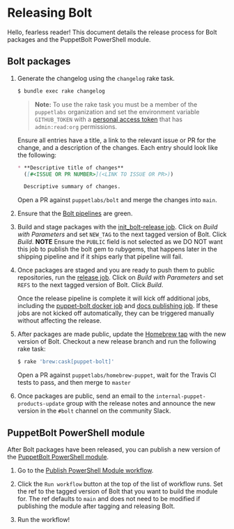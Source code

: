 # Releasing Bolt 

Hello, fearless reader! This document details the release process for Bolt packages and the PuppetBolt
PowerShell module.

## Bolt packages

1. Generate the changelog using the `changelog` rake task.

   ```bash
   $ bundle exec rake changelog
   ```

   > **Note:** To use the rake task you must be a member of the `puppetlabs` organization and set the environment
   variable `GITHUB_TOKEN` with a [personal access token](https://github.com/settings/tokens) that has
   `admin:read:org` permissions.

   Ensure all entries have a title, a link to the relevant issue or PR for the change,
   and a description of the changes. Each entry should look like the following:

   ```markdown
   * **Descriptive title of changes**
     ([#<ISSUE OR PR NUMBER>](<LINK TO ISSUE OR PR>)) 

     Descriptive summary of changes.
   ```
   
   Open a PR against `puppetlabs/bolt` and merge the changes into `main`.

1. Ensure that the [Bolt pipelines](https://jenkins-master-prod-1.delivery.puppetlabs.net/view/bolt/) are green.

1. Build and stage packages with the 
   [init_bolt-release job](https://jenkins-master-prod-1.delivery.puppetlabs.net/view/bolt/job/platform_bolt-vanagon_bolt-release-init_bolt-release/).
   Click on _Build with Parameters_ and set `NEW_TAG` to the next tagged version of Bolt. Click _Build_. **NOTE** Ensure the `PUBLIC` field is not selected
   as we DO NOT want this job to publish the bolt gem to rubygems, that happens later in the shipping pipeline and if it ships early that pipeline will fail.

1. Once packages are staged and you are ready to push them to public repositories, run the
   [release job](https://jenkins-master-prod-1.delivery.puppetlabs.net/view/bolt/job/platform_ship-bolt_stage-foss-artifacts-all-repos/).
   Click on _Build with Parameters_ and set `REFS` to the next tagged version of Bolt. Click _Build_. 
   
   Once the release pipeline is complete it will kick off additional jobs, including the
   [puppet-bolt docker job](https://jenkins-master-prod-1.delivery.puppetlabs.net/view/bolt/job/platform_ship-bolt_build_and_push_bolt_docker_image/)
   and [docs publishing job](https://jenkins-master-prod-1.delivery.puppetlabs.net/view/bolt/job/platform_ship-bolt_publish_docs/).
   If these jobs are not kicked off automatically, they can be triggered manually without affecting the release.

1. After packages are made public, update the [Homebrew tap](https://github.com/puppetlabs/homebrew-puppet) with the
   new version of Bolt. Checkout a new release branch and run the following rake task:

   ```bash
   $ rake 'brew:cask[puppet-bolt]'
   ```

   Open a PR against `puppetlabs/homebrew-puppet`, wait for the Travis CI tests to pass, and then merge to
   `master`

1. Once packages are public, send an email to the `internal-puppet-products-update` group with the release
   notes and announce the new version in the `#bolt` channel on the community Slack.

## PuppetBolt PowerShell module

After Bolt packages have been released, you can publish a new version of the [PuppetBolt PowerShell 
module](https://www.powershellgallery.com/packages/PuppetBolt).

1. Go to the [Publish PowerShell Module workflow](https://github.com/puppetlabs/bolt/actions/workflows/publish-powershell-module.yaml).

1. Click the `Run workflow` button at the top of the list of workflow runs. Set the ref to the tagged 
   version of Bolt that you want to build the module for. The ref defaults to `main` and does not need
   to be modified if publishing the module after tagging and releasing Bolt.

1. Run the workflow!